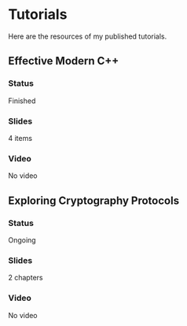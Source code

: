 # Tutorials

Here are the resources of my published tutorials.

## Effective Modern C++
### Status
Finished
### Slides 
4 items
### Video
No video

## Exploring Cryptography Protocols
### Status
Ongoing
### Slides 
2 chapters
### Video
No video
